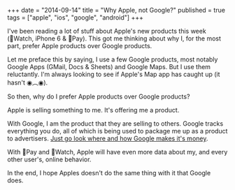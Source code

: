 +++
date = "2014-09-14"
title = "Why Apple, not Google?"
published = true
tags = ["apple", "ios", "google", "android"]
+++

I've been reading a lot of stuff about Apple's new products this week (Watch, iPhone 6 & Pay). This got me thinking about why I, for the most part, prefer Apple products over Google products.

Let me preface this by saying, I use a few Google products, most notably Google Apps (GMail, Docs & Sheets) and Google Maps. But I use them reluctantly. I'm always looking to see if Apple's Map app has caught up (it hasn't ◉︵◉).

So then, why do I prefer Apple products over Google products?

Apple is selling something to me. It's offering me a product.

With Google, I am the product that they are selling to others. Google tracks everything you do, all of which is being used to package me up as a product to advertisers. [Just go look where and how Google makes it's money](http://investor.google.com/pdf/2014Q2_google_earnings_slides.pdf).

With Pay and Watch, Apple will have even more data about my, and every other user's, online behavior.

In the end, I hope Apples doesn't do the same thing with it that Google does.
